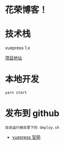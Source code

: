 # 花荣博客！

# 技术栈

vuepress 1.x

[项目地址](https://hjwhuge.github.io/huaRongBlog/)

# 本地开发

```
yarn start
```

# 发布到 github

```
双击运行根目录下的 deploy.sh
```

- [vuepress 官网](https://v1.vuepress.vuejs.org/zh/)

